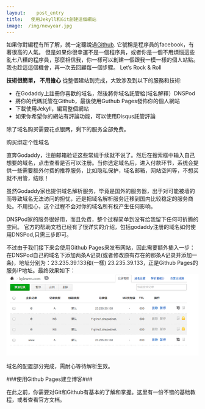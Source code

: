 ```yaml
---
layout:    post_entry
title:   使用Jekyll和Git創建這個網站
image:  /img/newyear.jpg
---
```


如果你對編程有所了解，就一定聽說過[Github][]. 它號稱是程序員的facebook，有著很高的人氣。 但是如果你很幸運不是一個程序員，或者你是一個不用煩惱這些亂七八糟的程序員，那麼相信我，你一樣可以創建一個跟我一模一樣的個人站點。 我也趁這這個機會，再一次去回顧每一個步驟。 Let‘s Rock & Roll

**技術很簡單， 不用擔心**
從整個建站到完成，大致涉及到以下的服務和技術:


-  在Godaddy上註冊你喜歡的域名，然後將你域名託管給(域名解釋）DNSPod
-  將你的代碼託管在Github，最後使用Guthub Pages發佈你的個人網站
-  下載使用Jekyll，編寫整個網站
-  如果你希望你的網站有評論功能，可以使用Disqus託管評論

除了域名购买需要花点银两，剩下的服务全部免费。

购买绑定个性域名

直奔Godaddy，注册邮箱验证这些常规手续就不说了。然后在搜索框中输入自己想要的域名，点击查看是否可以注册。当你选定域名后，进入付款环节，系统会提供一些需要额外付费的推荐服务，比如隐私保护，域名邮箱，网站空间等，不想买就不用管，结账！

虽然Godaddy家也提供域名解析服务，毕竟是国外的服务器，出于对可能被墙的而导致域名无法访问的担忧，还是把域名解析服务迁移到国内比较稳定的服务商处。不用担心，这个过程不会对你的域名所有权产生任何影响。

DNSPod家的服务很好用，而且免费，整个过程简单到没有给我留下任何可折腾的空间。 官方的帮助文档已经有了很详实的介绍，包括godaddy注册的域名如何使用DNSPod,只需三步即可。

不过由于我们接下来会使用Github Pages来发布网站，因此需要额外插入一步： 在DNSPod自己的域名下添加两条A记录(或者修改原有存在的那条A记录并添加一条)，地址分别为：23.235.39.133和(一樣) 23.235.39.133，正是Github Pages的服务IP地址。最终效果如下：
![pod](/img/dnspod.jpg)

域名的配置部分完成，需耐心等待解析生效。

###使用Github Pages建立博客###

在此之前，你需要对Git和Github有基本的了解和掌握。这里有一份不错的基础教程，或者查看官方文档。






[Github]: http://github.com "Github"